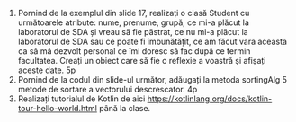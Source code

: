 1. Pornind de la exemplul din slide 17, realizați o clasă Student cu următoarele atribute: nume, prenume, grupă, ce mi-a plăcut la laboratorul de SDA și vreau să fie păstrat, ce nu mi-a plăcut la laboratorul de SDA sau ce poate fi îmbunătățit, ce am făcut vara aceasta ca să mă dezvolt personal ce îmi doresc să fac după ce termin facultatea. Creați un obiect care să fie o reflexie a voastră și afișați aceste date. 5p
2. Pornind de la codul din slide-ul următor, adăugați la metoda sortingAlg 5 metode de sortare a vectorului descrescator. 4p
3. Realizați tutorialul de Kotlin de aici https://kotlinlang.org/docs/kotlin-tour-hello-world.html până la clase.